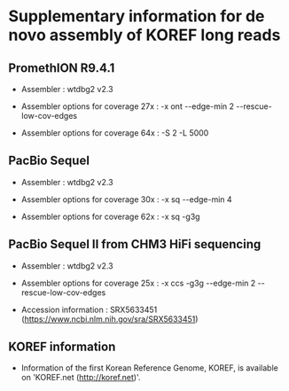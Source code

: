 # Supplementary information for de novo assembly of KOREF long reads

## PromethION R9.4.1

  * Assembler : wtdbg2 v2.3

  * Assembler options for coverage 27x : -x ont --edge-min 2 --rescue-low-cov-edges
  * Assembler options for coverage 64x : -S 2 -L 5000


## PacBio Sequel

  * Assembler : wtdbg2 v2.3

  * Assembler options for coverage 30x : -x sq --edge-min 4
  * Assembler options for coverage 62x : -x sq -g3g 


## PacBio Sequel II from CHM3 HiFi sequencing

  * Assembler : wtdbg2 v2.3

  * Assembler options for coverage 25x : -x ccs -g3g --edge-min 2 --rescue-low-cov-edges

  * Accession information : SRX5633451 (https://www.ncbi.nlm.nih.gov/sra/SRX5633451)


## KOREF information

  * Information of the first Korean Reference Genome, KOREF, is available on 'KOREF.net (http://koref.net)'.
